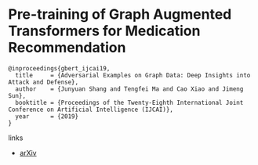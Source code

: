 # Pre-training of Graph Augmented Transformers for Medication Recommendation

```
@inproceedings{gbert_ijcai19,
  title     = {Adversarial Examples on Graph Data: Deep Insights into Attack and Defense},
  author    = {Junyuan Shang and Tengfei Ma and Cao Xiao and Jimeng Sun},
  booktitle = {Proceedings of the Twenty-Eighth International Joint Conference on Artificial Intelligence (IJCAI)},            
  year      = {2019}
}
```

links
- [arXiv](https://arxiv.org/abs/1906.00346)
